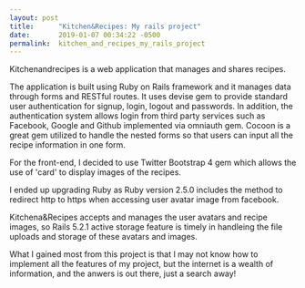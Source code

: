 ```yaml
---
layout: post
title:      "Kitchen&Recipes: My rails project"
date:       2019-01-07 00:34:22 -0500
permalink:  kitchen_and_recipes_my_rails_project
---
```


Kitchenandrecipes is a web application that manages and shares recipes.

The application is built using Ruby on Rails framework and it manages data through forms and RESTful routes. It uses devise gem to provide standard user authentication for signup, login, logout and passwords. In addition, the authentication system allows login from third party services such as Facebook, Google and Github implemented via omniauth gem. Cocoon is a great gem utilized to handle the nested forms so that users can input all the recipe information in one form.

For the front-end, I decided to use Twitter Bootstrap 4 gem which allows the use of 'card' to display images of the recipes.

I ended up upgrading Ruby as Ruby version 2.5.0 includes the method to redirect http to https when accessing user avatar image from facebook.

Kitchena&Recipes accepts and manages the user avatars and recipe images, so Rails 5.2.1 active storage feature is timely in handleing the file uploads and storage of these avatars and images.

What I gained most from this project is that I may not know how to implement all the features of my project, but the internet is a wealth of information, and the anwers is out there, just a search away!





